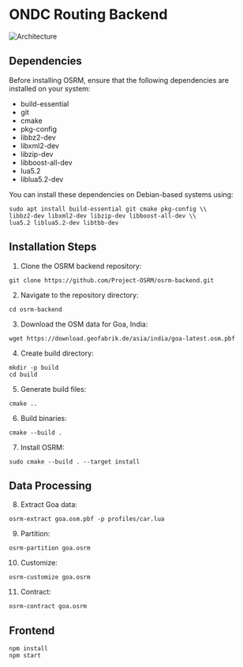 # ONDC Routing Backend

![Architecture](/image.jpeg)

## Dependencies

Before installing OSRM, ensure that the following dependencies are installed on your system:

- build-essential
- git  
- cmake
- pkg-config
- libbz2-dev  
- libxml2-dev
- libzip-dev 
- libboost-all-dev
- lua5.2
- liblua5.2-dev

You can install these dependencies on Debian-based systems using:

```
sudo apt install build-essential git cmake pkg-config \\
libbz2-dev libxml2-dev libzip-dev libboost-all-dev \\ 
lua5.2 liblua5.2-dev libtbb-dev
```

## Installation Steps

1. Clone the OSRM backend repository:

```
git clone https://github.com/Project-OSRM/osrm-backend.git
```

2. Navigate to the repository directory:

```  
cd osrm-backend
```

3. Download the OSM data for Goa, India:

```
wget https://download.geofabrik.de/asia/india/goa-latest.osm.pbf 
```

4. Create build directory:

```
mkdir -p build  
cd build
```

5. Generate build files:

```
cmake .. 
```

6. Build binaries:

```
cmake --build .
``` 

7. Install OSRM:

```
sudo cmake --build . --target install
```

## Data Processing  

8. Extract Goa data:

```
osrm-extract goa.osm.pbf -p profiles/car.lua
```

9. Partition:

```
osrm-partition goa.osrm  
```

10. Customize:

```
osrm-customize goa.osrm
```

11. Contract: 

```
osrm-contract goa.osrm
```

## Frontend

```
npm install
npm start
```